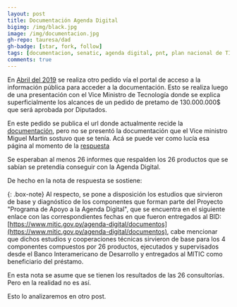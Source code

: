 ```yaml
---
layout: post
title: Documentación Agenda Digital
bigimg: /img/black.jpg
image: /img/documentacion.jpg
gh-repo: tauresa/dad
gh-badge: [star, fork, follow]
tags: [documentacion, senatic, agenda digital, pnt, plan nacional de TIC]
comments: true
---
```


En [Abril del 2019](https://informacionpublica.paraguay.gov.py/portal/#!/ciudadano/solicitud/20022) se realiza otro pedido vía el portal de acceso a la información pública para acceder a la documentación. Esto se realiza luego de una presentación con el Vice Ministro de Tecnología donde se explica superficialmente los alcances de un pedido de pretamo de 130.000.000$ que será aprobada por Diputados.

En este pedido se publica el url donde actualmente recide la [documentación](https://www.mitic.gov.py/agenda-digital/documentos), pero no se presentó la documentación que el Vice ministro Miguel Martin sostuvo que se tenía. Acá se puede ver como lucía esa página al momento de la [respuesta](https://web.archive.org/web/20190530225936/https://www.mitic.gov.py/agenda-digital/documentos)

Se esperaban al menos 26 informes que respalden los 26 productos que se sabían se pretendía conseguir con la Agenda Digital. 

De hecho en la nota de respuesta se sostiene:

{: .box-note}
Al respecto, se pone a disposición los estudios que sirvieron de base y diagnóstico de los componentes que forman parte del Proyecto "Programa de Apoyo a la Agenda Digital", que se encuentra en el siguiente enlace con las correspondientes fechas en que fueron entregados al BID: [https://www.mitic.gov.py/agenda-digital/documentos](https://www.mitic.gov.py/agenda-digital/documentos), cabe mencionar que dichos estudios y cooperaciones técnicas sirvieron de base para los 4 componentes compuestos por 26 productos, ejecutados y supervisados desde el Banco Interamericano de Desarrollo y entregados al MITIC como beneficiario del préstamo.

En esta nota se asume que se tienen los resultados de las 26 consultorías. Pero en la realidad no es así. 

Esto lo analizaremos en otro post.


